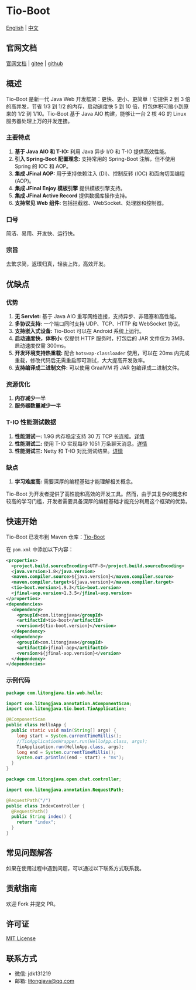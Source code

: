 # Tio-Boot
[English](readme.md) | [中文](readme_cn.md)

## 官网文档
[官网文档](https://tio-boot.com/) |
[gitee](https://gitee.com/ppnt/tio-boot) | 
[github](https://gitee.com/litongjava/tio-boot)
## 概述

Tio-Boot 是新一代 Java Web 开发框架：更快、更小、更简单！它提供 2 到 3 倍的高并发，节省 1/3 到 1/2 的内存，启动速度快 5 到 10 倍，打包体积可缩小到原来的 1/2 到 1/10。Tio-Boot 基于 Java AIO 构建，能够让一台 2 核 4G 的 Linux 服务器处理上万的并发连接。

### 主要特点

1. **基于 Java AIO 和 T-IO:** 利用 Java 异步 I/O 和 T-IO 提供高效性能。
2. **引入 Spring-Boot 配置理念:** 支持常用的 Spring-Boot 注解，但不使用 Spring 的 IOC 和 AOP。
3. **集成 JFinal AOP:** 用于支持依赖注入 (DI)、控制反转 (IOC) 和面向切面编程 (AOP)。
4. **集成 JFinal Enjoy 模板引擎** 提供模板引擎支持。
5. **集成 JFinal Active Record** 提供数据库操作支持。
6. **支持常见 Web 组件:** 包括拦截器、WebSocket、处理器和控制器。

### 口号

简洁、易用、开发快、运行快。

### 宗旨

去繁求简，返璞归真，轻装上阵，高效开发。

## 优缺点

### 优势

1. **无 Servlet:** 基于 Java AIO 重写网络连接，支持异步、非阻塞和高性能。
2. **多协议支持:** 一个端口同时支持 UDP、TCP、HTTP 和 WebSocket 协议。
3. **支持嵌入式设备:** Tio-Boot 可以在 Android 系统上运行。
4. **启动速度快，体积小:** 仅提供 HTTP 服务时，打包后的 JAR 文件仅为 3MB，启动速度仅需 300ms。
5. **开发环境支持热重载:** 配合 `hotswap-classloader` 使用，可以在 20ms 内完成重载，修改代码后无需重启即可测试，大大提高开发效率。
6. **支持编译成二进制文件:** 可以使用 GraalVM 将 JAR 包编译成二进制文件。

### 资源优化

1. **内存减少一半**
2. **服务器数量减少一半**

### T-IO 性能测试数据

1. **性能测试一:** 1.9G 内存稳定支持 30 万 TCP 长连接。[详情](https://www.tiocloud.com/61)
2. **性能测试二:** 使用 T-IO 实现每秒 1051 万条聊天消息。[详情](https://www.tiocloud.com/41)
3. **性能测试三:** Netty 和 T-IO 对比测试结果。[详情](https://www.tiocloud.com/154)

### 缺点

1. **学习难度高:** 需要深厚的编程基础才能理解相关概念。

Tio-Boot 为开发者提供了高性能和高效的开发工具。然而，由于其复杂的概念和较高的学习门槛，开发者需要具备深厚的编程基础才能充分利用这个框架的优势。

## 快速开始

Tio-Boot 已发布到 Maven 仓库：[Tio-Boot](https://central.sonatype.com/artifact/com.litongjava/tio-boot)

在 `pom.xml` 中添加以下内容：
```xml
<properties>
  <project.build.sourceEncoding>UTF-8</project.build.sourceEncoding>
  <java.version>1.8</java.version>
  <maven.compiler.source>${java.version}</maven.compiler.source>
  <maven.compiler.target>${java.version}</maven.compiler.target>
  <tio-boot.version>1.9.3</tio-boot.version>
  <jfinal-aop.version>1.3.5</jfinal-aop.version>
</properties>
<dependencies>
  <dependency>
    <groupId>com.litongjava</groupId>
    <artifactId>tio-boot</artifactId>
    <version>${tio-boot.version}</version>
  </dependency>
  <dependency>
    <groupId>com.litongjava</groupId>
    <artifactId>jfinal-aop</artifactId>
    <version>${jfinal-aop.version}</version>
  </dependency>  
</dependencies>
```

### 示例代码
```java
package com.litongjava.tio.web.hello;

import com.litongjava.annotation.AComponentScan;
import com.litongjava.tio.boot.TioApplication;

@AComponentScan
public class HelloApp {
  public static void main(String[] args) {
    long start = System.currentTimeMillis();
    //TioApplicationWrapper.run(HelloApp.class, args);
    TioApplication.run(HelloApp.class, args);
    long end = System.currentTimeMillis();
    System.out.println((end - start) + "ms");
  }
}

```

```java
package com.litongjava.open.chat.controller;

import com.litongjava.annotation.RequestPath;

@RequestPath("/")
public class IndexController {
  @RequestPath()
  public String index() {
    return "index";
  }
}
```

## 常见问题解答

如果在使用过程中遇到问题，可以通过以下联系方式联系我。

## 贡献指南

欢迎 Fork 并提交 PR。

## 许可证

[MIT License](LICENSE)

## 联系方式

- 微信: jdk131219
- 邮箱: litongjava@qq.com
